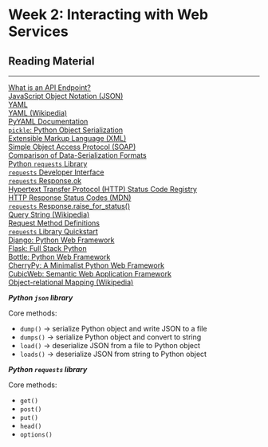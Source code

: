 # Week 2: Interacting with Web Services

## Reading Material

---

[What is an API Endpoint?](https://rapidapi.com/blog/api-glossary/endpoint/)  
[JavaScript Object Notation (JSON)](https://www.json.org/json-en.html)    
[YAML](https://yaml.org/)  
[YAML (Wikipedia)](https://en.wikipedia.org/wiki/YAML)  
[PyYAML Documentation](https://pyyaml.org/wiki/PyYAMLDocumentation)  
[`pickle`: Python Object Serialization](https://docs.python.org/3/library/pickle.html)  
[Extensible Markup Language (XML)](https://www.w3.org/XML/)  
[Simple Object Access Protocol (SOAP)](https://en.wikipedia.org/wiki/SOAP)  
[Comparison of Data-Serialization Formats](https://en.wikipedia.org/wiki/Comparison_of_data-serialization_formats)  
[Python `requests` Library](https://requests.readthedocs.io/)  
[`requests` Developer Interface](https://docs.python-requests.org/en/master/api/#requests.Response)  
[`requests` Response.ok](https://docs.python-requests.org/en/master/api/#requests.Response.ok)  
[Hypertext Transfer Protocol (HTTP) Status Code Registry](https://www.iana.org/assignments/http-status-codes/http-status-codes.xhtml)  
[HTTP Response Status Codes (MDN)](https://developer.mozilla.org/en-US/docs/Web/HTTP/Status)  
[`requests` Response.raise_for_status()](https://docs.python-requests.org/en/master/api/#requests.Response.raise_for_status)  
[Query String (Wikipedia)](https://en.wikipedia.org/wiki/Query_string)  
[Request Method Definitions](https://datatracker.ietf.org/doc/html/rfc7231#section-4.3)   
[`requests` Library Quickstart](https://docs.python-requests.org/en/master/user/quickstart/)  
[Django: Python Web Framework](https://www.djangoproject.com/)  
[Flask: Full Stack Python](https://www.fullstackpython.com/flask.html)  
[Bottle: Python Web Framework](https://bottlepy.org/docs/dev/)  
[CherryPy: A Minimalist Python Web Framework](https://cherrypy.org/)  
[CubicWeb: Semantic Web Application Framework](https://www.cubicweb.org/)  
[Object-relational Mapping (Wikipedia)](https://en.wikipedia.org/wiki/Object%E2%80%93relational_mapping)  

***Python `json` library***

Core methods:

* `dump()` -> serialize Python object and write JSON to a file
* `dumps()` -> serialize Python object and convert to string
* `load()` -> deserialize JSON from a file to Python object
* `loads()` -> deserialize JSON from string to Python object

***Python `requests` library***

Core methods:

* `get()`
* `post()`
* `put()`
* `head()`
* `options()`
